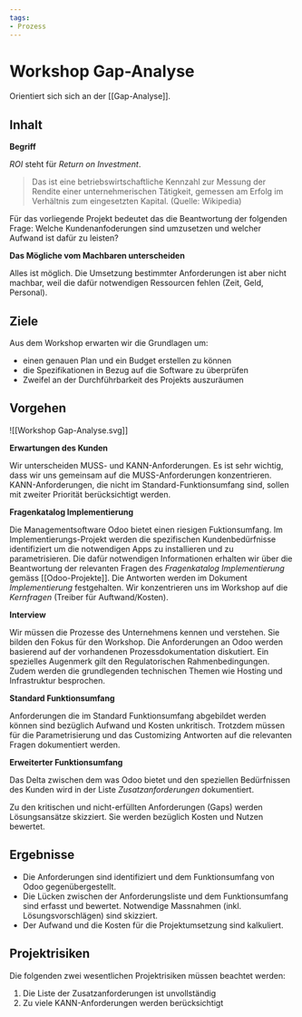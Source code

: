 ```yaml
---
tags:
- Prozess
---
```

# Workshop Gap-Analyse

Orientiert sich sich an der [[Gap-Analyse]].

## Inhalt
**Begriff**

*ROI* steht für *Return on Investment*.

> Das ist eine betriebswirtschaftliche Kennzahl zur Messung der Rendite einer unternehmerischen Tätigkeit, gemessen am Erfolg im Verhältnis zum eingesetzten Kapital. (Quelle: Wikipedia)

Für das vorliegende Projekt bedeutet das die Beantwortung der folgenden Frage: Welche Kundenanfoderungen sind umzusetzen und welcher Aufwand ist dafür zu leisten?

**Das Mögliche vom Machbaren unterscheiden**

Alles ist möglich. Die Umsetzung bestimmter Anforderungen ist aber nicht machbar, weil die dafür notwendigen Ressourcen fehlen (Zeit, Geld, Personal).

## Ziele
Aus dem Workshop erwarten wir die Grundlagen um:
-   einen genauen Plan und ein Budget erstellen zu können
-   die Spezifikationen in Bezug auf die Software zu überprüfen
-   Zweifel an der Durchführbarkeit des Projekts auszuräumen

## Vorgehen

![[Workshop Gap-Analyse.svg]]

**Erwartungen des Kunden**

Wir unterscheiden MUSS- und KANN-Anforderungen. Es ist sehr wichtig, dass wir uns gemeinsam auf die MUSS-Anforderungen konzentrieren. KANN-Anforderungen, die nicht im Standard-Funktionsumfang sind, sollen mit zweiter Priorität berücksichtigt werden.

**Fragenkatalog Implementierung**

Die Managementsoftware Odoo bietet einen riesigen Fuktionsumfang. Im Implementierungs-Projekt werden die spezifischen Kundenbedürfnisse identifiziert um die notwendigen Apps zu installieren und zu parametrisieren. Die dafür notwendigen Informationen erhalten wir über die Beantwortung der relevanten Fragen des *Fragenkatalog Implementierung* gemäss [[Odoo-Projekte]]. Die Antworten werden im Dokument *Implementierung* festgehalten. Wir konzentrieren uns im Workshop auf die *Kernfragen* (Treiber für Auftwand/Kosten).

**Interview**

Wir müssen die Prozesse des Unternehmens kennen und verstehen. Sie bilden den Fokus für den Workshop. Die Anforderungen an Odoo werden basierend auf der vorhandenen Prozessdokumentation diskutiert. Ein spezielles Augenmerk gilt den Regulatorischen Rahmenbedingungen. Zudem werden die grundlegenden technischen Themen wie Hosting und Infrastruktur besprochen.

**Standard Funktionsumfang**

Anforderungen die im Standard Funktionsumfang abgebildet werden können sind bezüglich Aufwand und Kosten unkritisch. Trotzdem müssen für die Parametrisierung und das Customizing Antworten auf die relevanten Fragen dokumentiert werden.

**Erweiterter Funktionsumfang**

Das Delta zwischen dem was Odoo bietet und den speziellen Bedürfnissen des Kunden wird in der Liste *Zusatzanforderungen* dokumentiert.

Zu den kritischen und nicht-erfüllten Anforderungen (Gaps) werden Lösungsansätze skizziert. Sie werden bezüglich Kosten und Nutzen bewertet.

## Ergebnisse

- Die Anforderungen sind identifiziert und dem Funktionsumfang von Odoo gegenübergestellt.
- Die Lücken zwischen der Anforderungsliste und dem Funktionsumfang sind erfasst und bewertet. Notwendige Massnahmen (inkl. Lösungsvorschlägen) sind skizziert.
- Der Aufwand und die Kosten für die Projektumsetzung sind kalkuliert.

## Projektrisiken

Die folgenden zwei wesentlichen Projektrisiken müssen beachtet werden:
1. Die Liste der Zusatzanforderungen ist unvollständig
2. Zu viele KANN-Anforderungen werden berücksichtigt